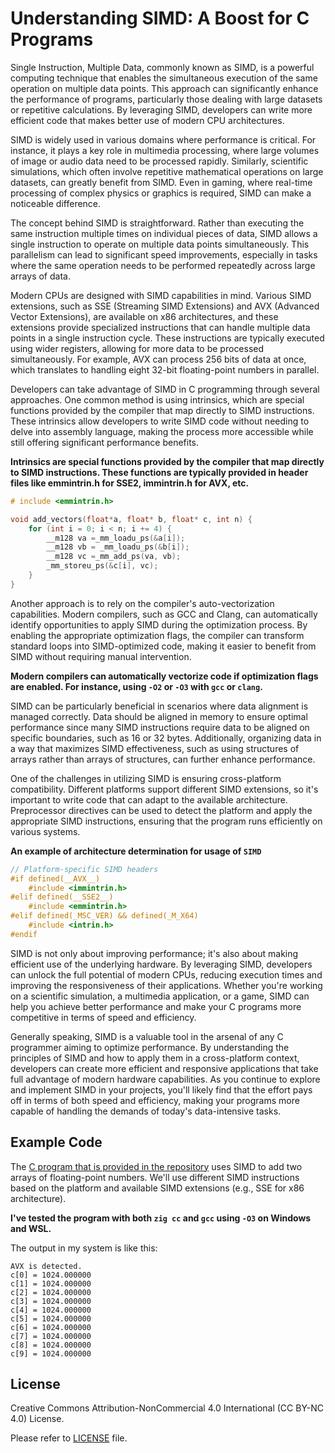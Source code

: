 # Understanding SIMD: A Boost for C Programs

Single Instruction, Multiple Data, commonly known as SIMD, is a powerful computing technique that enables the simultaneous execution of the same operation on multiple data points. This approach can significantly enhance the performance of programs, particularly those dealing with large datasets or repetitive calculations. By leveraging SIMD, developers can write more efficient code that makes better use of modern CPU architectures.

SIMD is widely used in various domains where performance is critical. For instance, it plays a key role in multimedia processing, where large volumes of image or audio data need to be processed rapidly. Similarly, scientific simulations, which often involve repetitive mathematical operations on large datasets, can greatly benefit from SIMD. Even in gaming, where real-time processing of complex physics or graphics is required, SIMD can make a noticeable difference.

The concept behind SIMD is straightforward. Rather than executing the same instruction multiple times on individual pieces of data, SIMD allows a single instruction to operate on multiple data points simultaneously. This parallelism can lead to significant speed improvements, especially in tasks where the same operation needs to be performed repeatedly across large arrays of data.

Modern CPUs are designed with SIMD capabilities in mind. Various SIMD extensions, such as SSE (Streaming SIMD Extensions) and AVX (Advanced Vector Extensions), are available on x86 architectures, and these extensions provide specialized instructions that can handle multiple data points in a single instruction cycle. These instructions are typically executed using wider registers, allowing for more data to be processed simultaneously. For example, AVX can process 256 bits of data at once, which translates to handling eight 32-bit floating-point numbers in parallel.

Developers can take advantage of SIMD in C programming through several approaches. One common method is using intrinsics, which are special functions provided by the compiler that map directly to SIMD instructions. These intrinsics allow developers to write SIMD code without needing to delve into assembly language, making the process more accessible while still offering significant performance benefits.

**Intrinsics are special functions provided by the compiler that map directly to SIMD instructions. These functions are typically provided in header files like emmintrin.h for SSE2, immintrin.h for AVX, etc.**

```c
# include <emmintrin.h>

void add_vectors(float*a, float* b, float* c, int n) {
    for (int i = 0; i < n; i += 4) {
        __m128 va =_mm_loadu_ps(&a[i]);
        __m128 vb = _mm_loadu_ps(&b[i]);
        __m128 vc =_mm_add_ps(va, vb);
        _mm_storeu_ps(&c[i], vc);
    }
}
```

Another approach is to rely on the compiler's auto-vectorization capabilities. Modern compilers, such as GCC and Clang, can automatically identify opportunities to apply SIMD during the optimization process. By enabling the appropriate optimization flags, the compiler can transform standard loops into SIMD-optimized code, making it easier to benefit from SIMD without requiring manual intervention.

**Modern compilers can automatically vectorize code if optimization flags are enabled. For instance, using `-O2` or `-O3` with `gcc` or `clang`.**

SIMD can be particularly beneficial in scenarios where data alignment is managed correctly. Data should be aligned in memory to ensure optimal performance since many SIMD instructions require data to be aligned on specific boundaries, such as 16 or 32 bytes. Additionally, organizing data in a way that maximizes SIMD effectiveness, such as using structures of arrays rather than arrays of structures, can further enhance performance.

One of the challenges in utilizing SIMD is ensuring cross-platform compatibility. Different platforms support different SIMD extensions, so it's important to write code that can adapt to the available architecture. Preprocessor directives can be used to detect the platform and apply the appropriate SIMD instructions, ensuring that the program runs efficiently on various systems.

**An example of architecture determination for usage of `SIMD`**

```c
// Platform-specific SIMD headers
#if defined(__AVX__)
    #include <immintrin.h>
#elif defined(__SSE2__)
    #include <emmintrin.h>
#elif defined(_MSC_VER) && defined(_M_X64)
    #include <intrin.h>
#endif
```

SIMD is not only about improving performance; it's also about making efficient use of the underlying hardware. By leveraging SIMD, developers can unlock the full potential of modern CPUs, reducing execution times and improving the responsiveness of their applications. Whether you're working on a scientific simulation, a multimedia application, or a game, SIMD can help you achieve better performance and make your C programs more competitive in terms of speed and efficiency.

Generally speaking, SIMD is a valuable tool in the arsenal of any C programmer aiming to optimize performance. By understanding the principles of SIMD and how to apply them in a cross-platform context, developers can create more efficient and responsive applications that take full advantage of modern hardware capabilities. As you continue to explore and implement SIMD in your projects, you'll likely find that the effort pays off in terms of both speed and efficiency, making your programs more capable of handling the demands of today's data-intensive tasks.

## Example Code

The [C program that is provided in the repository](/simd_example.c) uses SIMD to add two arrays of floating-point numbers. We'll use different SIMD instructions based on the platform and available SIMD extensions (e.g., SSE for x86 architecture).

**I've tested the program with both `zig cc` and `gcc` using `-O3` on Windows and WSL.**

The output in my system is like this:

``` plain
AVX is detected.
c[0] = 1024.000000
c[1] = 1024.000000
c[2] = 1024.000000
c[3] = 1024.000000
c[4] = 1024.000000
c[5] = 1024.000000
c[6] = 1024.000000
c[7] = 1024.000000
c[8] = 1024.000000
c[9] = 1024.000000
```

## License

Creative Commons Attribution-NonCommercial 4.0 International (CC BY-NC 4.0) License.

Please refer to [LICENSE](/LICENSE) file.
